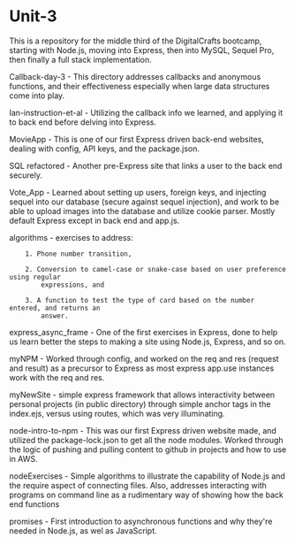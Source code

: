 # Unit-3

This is a repository for the middle third of the DigitalCrafts bootcamp, starting with Node.js, 
moving into Express, then into MySQL, Sequel Pro, then finally a full stack implementation.

Callback-day-3 - This directory addresses callbacks and anonymous functions, and their effectiveness
    especially when large data structures come into play.

Ian-instruction-et-al - Utilizing the callback info we learned, and applying it to back end before 
    delving into Express.

MovieApp - This is one of our first Express driven back-end websites, dealing with config, API keys, and the 
    package.json.

SQL	refactored - Another pre-Express site that links a user to the back end securely.

Vote_App - Learned about setting up users, foreign keys, and injecting sequel into our database 
    (secure against sequel injection), and work to be able to upload images into the database and
    utilize cookie parser. Mostly default Express except in back end and app.js.

algorithms - exercises to address:

        1. Phone number transition, 

        2. Conversion to camel-case or snake-case based on user preference using regular
            expressions, and

        3. A function to test the type of card based on the number entered, and returns an 
            answer.

express_async_frame - One of the first exercises in Express, done to help us learn better the 
    steps to making a site using Node.js, Express, and so on.

myNPM - Worked through config, and worked on the req and res (request and result) as a precursor
    to Express as most express app.use instances work with the req and res.

myNewSite - simple express framework that allows interactivity between personal projects (in
    public directory) through simple anchor tags in the index.ejs, versus using routes, which
    was very illuminating.

node-intro-to-npm - This was our first Express driven website made, and utilized the package-lock.json
    to get all the node modules. Worked through the logic of pushing and pulling content to github in
    projects and how to use in AWS.

nodeExercises - Simple algorithms to illustrate the capability of Node.js and the require aspect of
    connecting files. Also, addresses interacting with programs on command line as a rudimentary way
    of showing how the back end functions
    
promises - First introduction to asynchronous functions and why they're needed in Node.js, as wel as 
    JavaScript. 